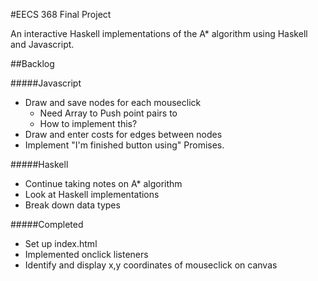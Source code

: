 #EECS 368 Final Project

An interactive Haskell implementations of the A* algorithm using Haskell and Javascript.

##Backlog

#####Javascript
- Draw and save nodes for each mouseclick
    - Need Array to Push point pairs to
    - How to implement this?
- Draw and enter costs for edges between nodes
- Implement "I'm finished button using" Promises.

#####Haskell
- Continue taking notes on A* algorithm
- Look at Haskell implementations
- Break down data types

#####Completed
- Set up index.html
- Implemented onclick listeners
- Identify and display x,y coordinates of mouseclick on canvas
